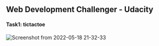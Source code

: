 ## **Web Development Challenger - Udacity**

#### Task1: tictactoe

![Screenshot from 2022-05-18 21-32-33](https://user-images.githubusercontent.com/69214737/169141383-6b4aedda-735c-4b09-8a2f-4f0e8c2ba5d6.png)
